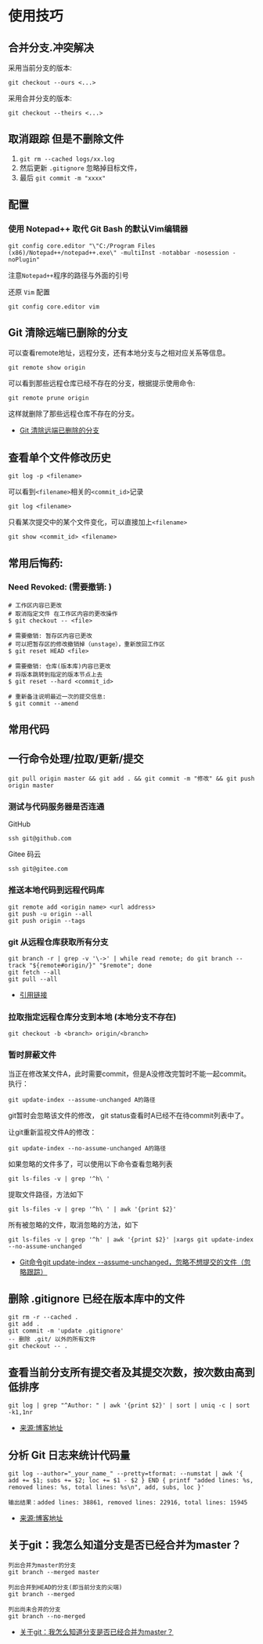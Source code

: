 ﻿# 使用技巧

## 合并分支.冲突解决

采用当前分支的版本:
```shell
git checkout --ours <...>
```

采用合并分支的版本:
```shell
git checkout --theirs <...>
```

## 取消跟踪 但是不删除文件


1. `git rm --cached logs/xx.log`
2. 然后更新 `.gitignore` 忽略掉目标文件，
3. 最后 `git commit -m "xxxx"`



## 配置

### 使用 Notepad++ 取代 Git Bash 的默认Vim编辑器

```shell
git config core.editor "\"C:/Program Files (x86)/Notepad++/notepad++.exe\" -multiInst -notabbar -nosession -noPlugin"
```

注意`Notepad++`程序的路径与外面的引号


还原 `Vim` 配置

```shell
git config core.editor vim
```

## Git 清除远端已删除的分支

可以查看remote地址，远程分支，还有本地分支与之相对应关系等信息。

```shell
git remote show origin
```

可以看到那些远程仓库已经不存在的分支，根据提示使用命令:

```shell
git remote prune origin
```

这样就删除了那些远程仓库不存在的分支。

* [Git 清除远端已删除的分支](https://www.cnblogs.com/weifeng1463/p/9916469.html)

## 查看单个文件修改历史

```shell
git log -p <filename>
```

可以看到`<filename>`相关的`<commit_id>`记录

```shell
git log <filename>
```

只看某次提交中的某个文件变化，可以直接加上`<filename>`

```shell
git show <commit_id> <filename>
```

## 常用后悔药:

### Need Revoked: (需要撤销: )

```shell
# 工作区内容已更改
# 取消指定文件 在工作区内容的更改操作
$ git checkout -- <file>

# 需要撤销: 暂存区内容已更改
# 可以把暂存区的修改撤销掉（unstage），重新放回工作区
$ git reset HEAD <file>

# 需要撤销: 仓库(版本库)内容已更改
# 将版本跳转到指定的版本节点上去
$ git reset --hard <commit_id>

# 重新备注说明最近一次的提交信息:
$ git commit --amend
```

## 常用代码

## 一行命令处理/拉取/更新/提交

```shell
git pull origin master && git add . && git commit -m "修改" && git push origin master
```

### 测试与代码服务器是否连通

GitHub
```shell
ssh git@github.com
```

Gitee 码云
```shell
ssh git@gitee.com
```

### 推送本地代码到远程代码库

```shell
git remote add <origin name> <url address>
git push -u origin --all
git push origin --tags
```

### git 从远程仓库获取所有分支

```shell
git branch -r | grep -v '\->' | while read remote; do git branch --track "${remote#origin/}" "$remote"; done
git fetch --all
git pull --all
```

* [引用链接](http://stackoverflow.com/questions/10312521/how-to-fetch-all-git-branches)


### 拉取指定远程仓库分支到本地 (本地分支不存在)

```shell
git checkout -b <branch> origin/<branch>
```

### 暂时屏蔽文件

当正在修改某文件A，此时需要commit，但是A没修改完暂时不能一起commit。 执行：

```shell
git update-index --assume-unchanged A的路径
```

git暂时会忽略该文件的修改， git status查看时A已经不在待commit列表中了。

让git重新监视文件A的修改：

```shell
git update-index --no-assume-unchanged A的路径
```

如果忽略的文件多了，可以使用以下命令查看忽略列表

```shell
git ls-files -v | grep '^h\ '
```

提取文件路径，方法如下

```shell
git ls-files -v | grep '^h\ ' | awk '{print $2}'
```

所有被忽略的文件，取消忽略的方法，如下

```shell
git ls-files -v | grep '^h' | awk '{print $2}' |xargs git update-index --no-assume-unchanged
```

* [Git命令git update-index --assume-unchanged，忽略不想提交的文件（忽略跟踪）](https://www.cnblogs.com/wt645631686/p/10007328.html)

## 删除 .gitignore 已经在版本库中的文件

```shell
git rm -r --cached .
git add .
git commit -m 'update .gitignore'
-- 删除 .git/ 以外的所有文件
git checkout -- .
```

## 查看当前分支所有提交者及其提交次数，按次数由高到低排序
```shell
git log | grep "^Author: " | awk '{print $2}' | sort | uniq -c | sort -k1,1nr
```
* [来源:博客地址](https://blog.csdn.net/cyf15238622067/article/details/82980782)


## 分析 Git 日志来统计代码量
```shell
git log --author="_your_name_" --pretty=tformat: --numstat | awk '{ add += $1; subs += $2; loc += $1 - $2 } END { printf "added lines: %s, removed lines: %s, total lines: %s\n", add, subs, loc }'
```
```
输出结果：added lines: 38861, removed lines: 22916, total lines: 15945
```
* [来源:博客地址](https://blog.csdn.net/cyf15238622067/article/details/82980782)

## 关于git：我怎么知道分支是否已经合并为master？

```shell
列出合并为master的分支
git branch --merged master

列出合并到HEAD的分支(即当前分支的尖端)
git branch --merged

列出尚未合并的分支
git branch --no-merged
```

* [关于git：我怎么知道分支是否已经合并为master？](https://www.codenong.com/226976/)

